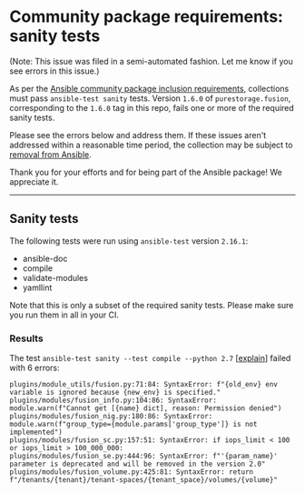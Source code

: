 # Community package requirements: sanity tests

(Note: This issue was filed in a semi-automated fashion. Let me know if you see errors in this issue.)

As per the [Ansible community package inclusion requirements][ci-testing], collections must pass `ansible-test sanity` tests. Version `1.6.0` of `purestorage.fusion`, corresponding to the `1.6.0` tag in this repo, fails one or more of the required sanity tests.


Please see the errors below and address them. If these issues aren't addressed within a reasonable time period, the collection may be subject to [removal from Ansible][removal].

Thank you for your efforts and for being part of the Ansible package! We appreciate it.

---

## Sanity tests

The following tests were run using `ansible-test` version `2.16.1`:

- ansible-doc
- compile
- validate-modules
- yamllint

Note that this is only a subset of the required sanity tests. Please make sure you run them in all in your CI.

### Results

The test `ansible-test sanity --test compile --python 2.7` [[explain](https://docs.ansible.com/ansible-core/2.16/dev_guide/testing/sanity/compile.html)] failed with 6 errors:

``` text
plugins/module_utils/fusion.py:71:84: SyntaxError: f"{old_env} env variable is ignored because {new_env} is specified."
plugins/modules/fusion_info.py:104:86: SyntaxError: module.warn(f"Cannot get [{name} dict], reason: Permission denied")
plugins/modules/fusion_nig.py:180:86: SyntaxError: module.warn(f"group_type={module.params['group_type']} is not implemented")
plugins/modules/fusion_sc.py:157:51: SyntaxError: if iops_limit < 100 or iops_limit > 100_000_000:
plugins/modules/fusion_se.py:444:96: SyntaxError: f"'{param_name}' parameter is deprecated and will be removed in the version 2.0"
plugins/modules/fusion_volume.py:425:81: SyntaxError: return f"/tenants/{tenant}/tenant-spaces/{tenant_space}/volumes/{volume}"
```




[ci-testing]: https://docs.ansible.com/ansible/latest/community/collection_contributors/collection_requirements.html#ci-testing
[repo-mgmt]: https://docs.ansible.com/ansible/latest/community/collection_contributors/collection_requirements.html#repository-management
[removal]: https://github.com/ansible-collections/overview/blob/main/removal_from_ansible.rst
